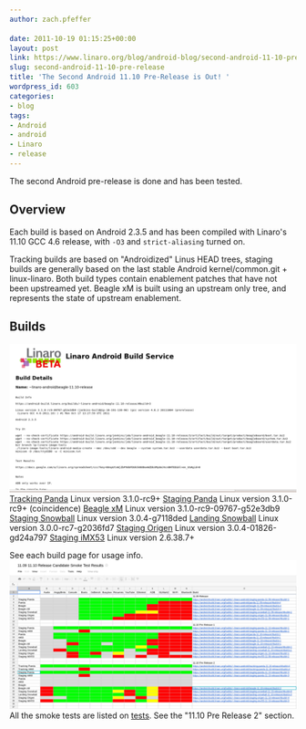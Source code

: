 ```yaml
---
author: zach.pfeffer

date: 2011-10-19 01:15:25+00:00
layout: post
link: https://www.linaro.org/blog/android-blog/second-android-11-10-pre-release/
slug: second-android-11-10-pre-release
title: 'The Second Android 11.10 Pre-Release is Out! '
wordpress_id: 603
categories:
- blog
tags:
- Android
- android
- Linaro
- release
---
```


The second Android pre-release is done and has been tested.



## Overview



Each build is based on Android 2.3.5 and has been compiled with Linaro's 11.10 GCC 4.6 release, with `-O3` and `strict-aliasing` turned on.

Tracking builds are based on "Androidized" Linus HEAD trees, staging builds are generally based on the last stable Android kernel/common.git + linux-linaro. Both build types contain enablement patches that have not been upstreamed yet. Beagle xM is built using an upstream only tree, and represents the state of upstream enablement.  



## Builds


[![Linaro Android Build Service](/assets/blog/linaro-android-build-service1.png)](/assets/blog/linaro-android-build-service1.png)
[Tracking Panda](https://android-build.linaro.org/builds/~linaro-android/tracking-panda-11.10-release/#build=4) Linux version 3.1.0-rc9+
[Staging Panda](https://android-build.linaro.org/builds/~linaro-android/staging-panda-11.10-release/#build=3) Linux version 3.1.0-rc9+ (coincidence)
[Beagle xM](https://android-build.linaro.org/builds/~linaro-android/beagle-11.10-release/#build=3) Linux version 3.1.0-rc9-09767-g52e3db9
[Staging Snowball](https://android-build.linaro.org/builds/~linaro-android/staging-snowball-11.10-release/#build=6) Linux version 3.0.4-g7118ded
[Landing Snowball](https://android-build.linaro.org/builds/~linaro-android/landing-snowball-11.10-release/#build=3) Linux version 3.0.0-rc7-g2036fd7
[Staging Origen](https://android-build.linaro.org/builds/~linaro-android/staging-origen-11.10-release/#build=4) Linux version  3.0.4-01826-gd24a797
[Staging iMX53](https://android-build.linaro.org/builds/~linaro-android/staging-imx53-11.10-release/#build=3) Linux version 2.6.38.7+

See each build page for usage info.
[![Linaro Android 11.10-rc2 smoke tests](/assets/blog/11.10-rc2-smoke-tests.png)](/assets/blog/11.10-rc2-smoke-tests.png)
All the smoke tests are listed on [tests](https://docs.google.com/a/linaro.org/spreadsheet/ccc?key=0AnpUtxWjZbP9dGFDUk5kNXBoeWZDb3MyUmJ4cnBHTEE&hl=en_US#gid=0). See the "11.10 Pre Release 2" section.

